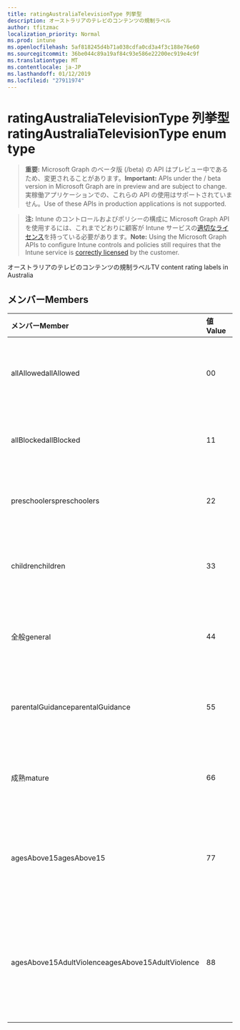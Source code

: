 ```yaml
---
title: ratingAustraliaTelevisionType 列挙型
description: オーストラリアのテレビのコンテンツの規制ラベル
author: tfitzmac
localization_priority: Normal
ms.prod: intune
ms.openlocfilehash: 5af818245d4b71a038cdfa0cd3a4f3c188e76e60
ms.sourcegitcommit: 36be044c89a19af84c93e586e22200ec919e4c9f
ms.translationtype: MT
ms.contentlocale: ja-JP
ms.lasthandoff: 01/12/2019
ms.locfileid: "27911974"
---
```

# <a name="ratingaustraliatelevisiontype-enum-type"></a><span data-ttu-id="499ee-103">ratingAustraliaTelevisionType 列挙型</span><span class="sxs-lookup"><span data-stu-id="499ee-103">ratingAustraliaTelevisionType enum type</span></span>

> <span data-ttu-id="499ee-104">**重要:** Microsoft Graph のベータ版 (/beta) の API はプレビュー中であるため、変更されることがあります。</span><span class="sxs-lookup"><span data-stu-id="499ee-104">**Important:** APIs under the / beta version in Microsoft Graph are in preview and are subject to change.</span></span> <span data-ttu-id="499ee-105">実稼働アプリケーションでの、これらの API の使用はサポートされていません。</span><span class="sxs-lookup"><span data-stu-id="499ee-105">Use of these APIs in production applications is not supported.</span></span>

> <span data-ttu-id="499ee-106">**注:** Intune のコントロールおよびポリシーの構成に Microsoft Graph API を使用するには、これまでどおりに顧客が Intune サービスの[適切なライセンス](https://go.microsoft.com/fwlink/?linkid=839381)を持っている必要があります。</span><span class="sxs-lookup"><span data-stu-id="499ee-106">**Note:** Using the Microsoft Graph APIs to configure Intune controls and policies still requires that the Intune service is [correctly licensed](https://go.microsoft.com/fwlink/?linkid=839381) by the customer.</span></span>

<span data-ttu-id="499ee-107">オーストラリアのテレビのコンテンツの規制ラベル</span><span class="sxs-lookup"><span data-stu-id="499ee-107">TV content rating labels in Australia</span></span>
## <a name="members"></a><span data-ttu-id="499ee-108">メンバー</span><span class="sxs-lookup"><span data-stu-id="499ee-108">Members</span></span>
|<span data-ttu-id="499ee-109">メンバー</span><span class="sxs-lookup"><span data-stu-id="499ee-109">Member</span></span>|<span data-ttu-id="499ee-110">値</span><span class="sxs-lookup"><span data-stu-id="499ee-110">Value</span></span>|<span data-ttu-id="499ee-111">説明</span><span class="sxs-lookup"><span data-stu-id="499ee-111">Description</span></span>|
|:---|:---|:---|
|<span data-ttu-id="499ee-112">allAllowed</span><span class="sxs-lookup"><span data-stu-id="499ee-112">allAllowed</span></span>|<span data-ttu-id="499ee-113">0</span><span class="sxs-lookup"><span data-stu-id="499ee-113">0</span></span>|<span data-ttu-id="499ee-114">既定値、すべてのテレビ番組コンテンツを許可します。</span><span class="sxs-lookup"><span data-stu-id="499ee-114">Default value, allow all TV shows content</span></span>|
|<span data-ttu-id="499ee-115">allBlocked</span><span class="sxs-lookup"><span data-stu-id="499ee-115">allBlocked</span></span>|<span data-ttu-id="499ee-116">1</span><span class="sxs-lookup"><span data-stu-id="499ee-116">1</span></span>|<span data-ttu-id="499ee-117">任意のテレビ番組コンテンツを許可しません。</span><span class="sxs-lookup"><span data-stu-id="499ee-117">Do not allow any TV shows content</span></span>|
|<span data-ttu-id="499ee-118">preschoolers</span><span class="sxs-lookup"><span data-stu-id="499ee-118">preschoolers</span></span>|<span data-ttu-id="499ee-119">2</span><span class="sxs-lookup"><span data-stu-id="499ee-119">2</span></span>|<span data-ttu-id="499ee-120">P のクラス分けは、preschoolers</span><span class="sxs-lookup"><span data-stu-id="499ee-120">The P classification is intended for preschoolers</span></span>|
|<span data-ttu-id="499ee-121">children</span><span class="sxs-lookup"><span data-stu-id="499ee-121">children</span></span>|<span data-ttu-id="499ee-122">3</span><span class="sxs-lookup"><span data-stu-id="499ee-122">3</span></span>|<span data-ttu-id="499ee-123">子で 14 C のクラス分けは、します。</span><span class="sxs-lookup"><span data-stu-id="499ee-123">The C classification is intended for children under 14</span></span>|
|<span data-ttu-id="499ee-124">全般</span><span class="sxs-lookup"><span data-stu-id="499ee-124">general</span></span>|<span data-ttu-id="499ee-125">4</span><span class="sxs-lookup"><span data-stu-id="499ee-125">4</span></span>|<span data-ttu-id="499ee-126">G のクラス分けがすべての年代に適しています。</span><span class="sxs-lookup"><span data-stu-id="499ee-126">The G classification is suitable for all ages</span></span>|
|<span data-ttu-id="499ee-127">parentalGuidance</span><span class="sxs-lookup"><span data-stu-id="499ee-127">parentalGuidance</span></span>|<span data-ttu-id="499ee-128">5</span><span class="sxs-lookup"><span data-stu-id="499ee-128">5</span></span>|<span data-ttu-id="499ee-129">PG クラス分けが若い視聴者を推奨します。</span><span class="sxs-lookup"><span data-stu-id="499ee-129">The PG classification is recommended for young viewers</span></span>|
|<span data-ttu-id="499ee-130">成熟</span><span class="sxs-lookup"><span data-stu-id="499ee-130">mature</span></span>|<span data-ttu-id="499ee-131">6</span><span class="sxs-lookup"><span data-stu-id="499ee-131">6</span></span>|<span data-ttu-id="499ee-132">ビューアー 15 以上の M クラス分けをお勧め</span><span class="sxs-lookup"><span data-stu-id="499ee-132">The M classification is recommended for viewers over 15</span></span>|
|<span data-ttu-id="499ee-133">agesAbove15</span><span class="sxs-lookup"><span data-stu-id="499ee-133">agesAbove15</span></span>|<span data-ttu-id="499ee-134">7</span><span class="sxs-lookup"><span data-stu-id="499ee-134">7</span></span>|<span data-ttu-id="499ee-135">MA15 + 分類には適していません 15 未満の閲覧者です。</span><span class="sxs-lookup"><span data-stu-id="499ee-135">The MA15+ classification is not suitable for viewers under 15</span></span>|
|<span data-ttu-id="499ee-136">agesAbove15AdultViolence</span><span class="sxs-lookup"><span data-stu-id="499ee-136">agesAbove15AdultViolence</span></span>|<span data-ttu-id="499ee-137">8</span><span class="sxs-lookup"><span data-stu-id="499ee-137">8</span></span>|<span data-ttu-id="499ee-138">AV15 + 分類が 15、成人向け暴力に固有であるユーザーに適していません。</span><span class="sxs-lookup"><span data-stu-id="499ee-138">The AV15+ classification is not suitable for viewers under 15, adult violence-specific</span></span>|





